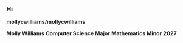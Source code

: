### Hi 

**mollycwilliams/mollycwilliams** 


**Molly Williams**
**Computer Science Major**
**Mathematics Minor**
**2027**